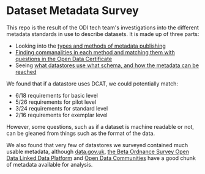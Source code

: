 # Dataset Metadata Survey

This repo is the result of the ODI tech team's investigations into the different metadata standards in use to describe datasets. It is made up of three parts:

* Looking into the [types and methods of metadata publishing](https://github.com/theodi/dataset-metadata-survey/blob/master/metadata_survey.md)
* [Finding commanalities in each method and matching them with questions in the Open Data Certificate](https://github.com/theodi/dataset-metadata-survey/blob/master/metadata.csv)
* Seeing [what datastores use what schema, and how the metadata can be reached](https://github.com/theodi/dataset-metadata-survey/blob/master/datastores.csv)

We found that if a datastore uses DCAT, we could potentially match:

* 6/18 requirements for basic level
* 5/26 requirements for pilot level
* 3/24 requirements for standard level
* 2/16 requirements for exemplar level

However, some questions, such as if a dataset is machine readable or not, can be gleaned from things such as the format of the data.

We also found that very few of datastores we surveyed contained much usable metadata, although [data.gov.uk](http://data.gov.uk), [the Beta Ordnance Survey Open Data Linked Data Platform](http://beta.data.ordnancesurvey.co.uk) and [Open Data Communities](http://opendatacommunities.org/) have a good chunk of metadata available for analysis.